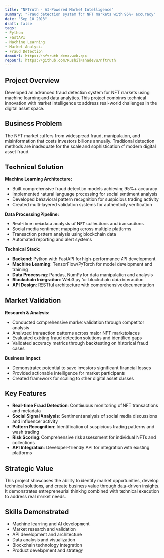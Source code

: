 ```yaml
---
title: "NFTruth - AI-Powered Market Intelligence"
summary: "Fraud detection system for NFT markets with 95%+ accuracy"
date: "Sep 10 2023"
draft: false
tags:
- Python
- FastAPI
- Machine Learning
- Market Analysis
- Fraud Detection
demoUrl: https://nftruth-demo.web.app
repoUrl: https://github.com/RushilMahadevu/nftruth
---
```


## Project Overview

Developed an advanced fraud detection system for NFT markets using machine learning and data analytics. This project combines technical innovation with market intelligence to address real-world challenges in the digital asset space.

## Business Problem

The NFT market suffers from widespread fraud, manipulation, and misinformation that costs investors billions annually. Traditional detection methods are inadequate for the scale and sophistication of modern digital asset fraud.

## Technical Solution

**Machine Learning Architecture:**
- Built comprehensive fraud detection models achieving 95%+ accuracy
- Implemented natural language processing for social sentiment analysis
- Developed behavioral pattern recognition for suspicious trading activity
- Created multi-layered validation systems for authenticity verification

**Data Processing Pipeline:**
- Real-time metadata analysis of NFT collections and transactions
- Social media sentiment mapping across multiple platforms
- Transaction pattern analysis using blockchain data
- Automated reporting and alert systems

**Technical Stack:**
- **Backend**: Python with FastAPI for high-performance API development
- **Machine Learning**: TensorFlow/PyTorch for model development and training
- **Data Processing**: Pandas, NumPy for data manipulation and analysis
- **Blockchain Integration**: Web3.py for blockchain data interaction
- **API Design**: RESTful architecture with comprehensive documentation

## Market Validation

**Research & Analysis:**
- Conducted comprehensive market validation through competitor analysis
- Analyzed transaction patterns across major NFT marketplaces
- Evaluated existing fraud detection solutions and identified gaps
- Validated accuracy metrics through backtesting on historical fraud cases

**Business Impact:**
- Demonstrated potential to save investors significant financial losses
- Provided actionable intelligence for market participants
- Created framework for scaling to other digital asset classes

## Key Features

- **Real-time Fraud Detection**: Continuous monitoring of NFT transactions and metadata
- **Social Signal Analysis**: Sentiment analysis of social media discussions and influencer activity
- **Pattern Recognition**: Identification of suspicious trading patterns and wash trading
- **Risk Scoring**: Comprehensive risk assessment for individual NFTs and collections
- **API Integration**: Developer-friendly API for integration with existing platforms

## Strategic Value

This project showcases the ability to identify market opportunities, develop technical solutions, and create business value through data-driven insights. It demonstrates entrepreneurial thinking combined with technical execution to address real market needs.

## Skills Demonstrated

- Machine learning and AI development
- Market research and validation
- API development and architecture
- Data analysis and visualization
- Blockchain technology integration
- Product development and strategy
